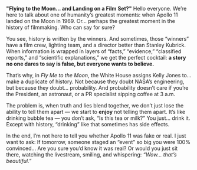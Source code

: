 **"Flying to the Moon… and Landing on a Film Set?"**
Hello everyone.
We’re here to talk about one of humanity’s greatest moments: when Apollo 11 landed on the Moon in 1969.
Or… perhaps the greatest moment in the history of filmmaking. Who can say for sure?

You see, history is written by the winners.
And sometimes, those “winners” have a film crew, lighting team, and a director better than Stanley Kubrick.
When information is wrapped in layers of “facts,” “evidence,” “classified reports,” and “scientific explanations,” we get the perfect cocktail: **a story no one dares to say is false, but everyone wants to believe.**

That’s why, in *Fly Me to the Moon*, the White House assigns Kelly Jones to… make a duplicate of history.
Not because they doubt NASA’s engineering, but because they doubt… probability. And probability doesn’t care if you’re the President, an astronaut, or a PR specialist sipping coffee at 3 a.m.

The problem is, when truth and lies blend together, we don’t just lose the ability to tell them apart — we start to **enjoy** not telling them apart.
It’s like drinking bubble tea — you don’t ask, “Is this tea or milk?” You just… drink it.
Except with history, “drinking” like that sometimes has side effects.

In the end, I’m not here to tell you whether Apollo 11 was fake or real.
I just want to ask:
If tomorrow, someone staged an “event” so big you were 100% convinced…
Are you sure you’d know it was real?
Or would you just sit there, watching the livestream, smiling, and whispering: *“Wow… that’s beautiful.”*
